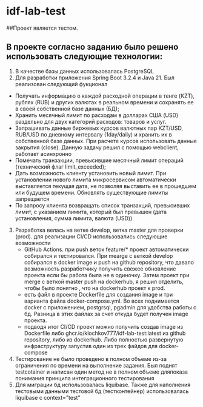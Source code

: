 # idf-lab-test
##Проект является тестом.
## В проекте согласно заданию было решено использовать следующие технологии:
1. В качестве базы данных использовалась PostgreSQL
2. Для разработки приложения Spring Boot 3.2.4 и Java 21. Был реализован следующий фукционал
* Получать информацию о каждой расходной операции в тенге (KZT), рублях (RUB)
     и других валютах в реальном времени и сохранять ее в своей собственной базе
     данных (БД);
* Хранить месячный лимит по расходам в долларах США (USD) раздельно для двух
  категорий расходов: товаров и услуг.
* Запрашивать данные биржевых курсов валютных пар KZT/USD, RUB/USD по
  дневному интервалу (1day/daily) и хранить их в собственной базе данных. При
  расчете курсов использовать данные закрытия (close). Данную задачу решил с помощью webclient, работает асинхронно
* Помечать транзакции, превысившие месячный лимит операций (технический флаг
  limit_exceeded);
* Дать возможность клиенту установить новый лимит. При установлении нового
  лимита микросервисом автоматически выставляется текущая дата, не позволяя
  выставить ее в прошедшем или будущем времени. Обновлять существующие
  лимиты запрещается
* По запросу клиента возвращать список транзакций, превысивших лимит, с
  указанием лимита, который был превышен (дата установления, сумма лимита,
  валюта (USD)) 
3. Разработка велась на ветке develop, ветка master для проверки (prod). для реализации CI/CD использовались следующие возможности
   * GitHub Actions. при push веток feature/* проект автоматически собирался и тестировался. При mearge с веткой develop собирался в docker image и push на github repository, что давало возможность разработчику получить свежее обновление проекта если бы работа была не в одиночку. Затем проект при merge с веткой master  push на dockerhub, я решил отделить, чтобы было понятно , что на dockerhub проект к prod.
   * есть файл в проекте Dockerfile для создания image и три варианта файла docker-compose.yml. Во всех поднимается docker с приложением, postgrsql, pgadmin для удобства работы с бд. Разница в этих файлах за счет откуда будет получен image проекта.
   * подводя итог CI/CD проект можно получить создав image из Dockerfile либо ghcr.io/klochkov777/idf-lab-test:latest из github repository, либо из dockerhub. Либо полностью развернутую инфраструктуру запустив один из трех файдов для docker-compose
4. Тестирование не было проведено в полном объеме из-за ограничения по времени на выполнение задания. Был поднят testcotainer и написан один метод не в полном объеме дляпоказа понимания принципа интеграционного тестирования
5. Для миграции бд использовалась liquibase. Также для наполнения тестовыми данными тестовой бд (тестконтейнер) использовалась liquibase с context="test"